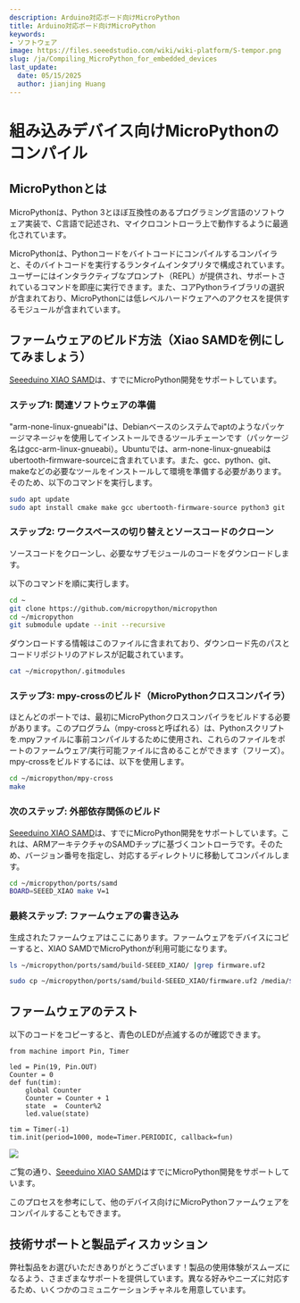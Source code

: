 ```yaml
---
description: Arduino対応ボード向けMicroPython
title: Arduino対応ボード向けMicroPython
keywords:
- ソフトウェア
image: https://files.seeedstudio.com/wiki/wiki-platform/S-tempor.png
slug: /ja/Compiling_MicroPython_for_embedded_devices
last_update:
  date: 05/15/2025
  author: jianjing Huang
---
```



# 組み込みデバイス向けMicroPythonのコンパイル

## MicroPythonとは

MicroPythonは、Python 3とほぼ互換性のあるプログラミング言語のソフトウェア実装で、C言語で記述され、マイクロコントローラ上で動作するように最適化されています。

MicroPythonは、Pythonコードをバイトコードにコンパイルするコンパイラと、そのバイトコードを実行するランタイムインタプリタで構成されています。ユーザーにはインタラクティブなプロンプト（REPL）が提供され、サポートされているコマンドを即座に実行できます。また、コアPythonライブラリの選択が含まれており、MicroPythonには低レベルハードウェアへのアクセスを提供するモジュールが含まれています。

## ファームウェアのビルド方法（Xiao SAMDを例にしてみましょう）

[Seeeduino XIAO SAMD](https://www.seeedstudio.com/Seeeduino-XIAO-Arduino-Microcontroller-SAMD21-Cortex-M0+-p-4426.html)は、すでにMicroPython開発をサポートしています。

### ステップ1: 関連ソフトウェアの準備

"arm-none-linux-gnueabi"は、Debianベースのシステムでaptのようなパッケージマネージャを使用してインストールできるツールチェーンです（パッケージ名はgcc-arm-linux-gnueabi）。Ubuntuでは、arm-none-linux-gnueabiはubertooth-firmware-sourceに含まれています。また、gcc、python、git、makeなどの必要なツールをインストールして環境を準備する必要があります。そのため、以下のコマンドを実行します。

```bash
sudo apt update
sudo apt install cmake make gcc ubertooth-firmware-source python3 git 
```

### ステップ2: ワークスペースの切り替えとソースコードのクローン

ソースコードをクローンし、必要なサブモジュールのコードをダウンロードします。

以下のコマンドを順に実行します。

```bash
cd ~
git clone https://github.com/micropython/micropython
cd ~/micropython
git submodule update --init --recursive
```

ダウンロードする情報はこのファイルに含まれており、ダウンロード先のパスとコードリポジトリのアドレスが記載されています。

```bash
cat ~/micropython/.gitmodules 
```

### ステップ3: mpy-crossのビルド（MicroPythonクロスコンパイラ）

ほとんどのポートでは、最初にMicroPythonクロスコンパイラをビルドする必要があります。このプログラム（mpy-crossと呼ばれる）は、Pythonスクリプトを.mpyファイルに事前コンパイルするために使用され、これらのファイルをポートのファームウェア/実行可能ファイルに含めることができます（フリーズ）。mpy-crossをビルドするには、以下を使用します。

```bash
cd ~/micropython/mpy-cross
make
```

### 次のステップ: 外部依存関係のビルド

[Seeeduino XIAO SAMD](https://www.seeedstudio.com/Seeeduino-XIAO-Arduino-Microcontroller-SAMD21-Cortex-M0+-p-4426.html)は、すでにMicroPython開発をサポートしています。これは、ARMアーキテクチャのSAMDチップに基づくコントローラです。そのため、バージョン番号を指定し、対応するディレクトリに移動してコンパイルします。

```bash
cd ~/micropython/ports/samd
BOARD=SEEED_XIAO make V=1
```

### 最終ステップ: ファームウェアの書き込み

生成されたファームウェアはここにあります。ファームウェアをデバイスにコピーすると、XIAO SAMDでMicroPythonが利用可能になります。

```bash
ls ~/micropython/ports/samd/build-SEEED_XIAO/ |grep firmware.uf2
```

```bash
sudo cp ~/micropython/ports/samd/build-SEEED_XIAO/firmware.uf2 /media/$USER/Arduino/
```

## ファームウェアのテスト

以下のコードをコピーすると、青色のLEDが点滅するのが確認できます。

```python3
from machine import Pin, Timer

led = Pin(19, Pin.OUT)
Counter = 0    
def fun(tim):
    global Counter
    Counter = Counter + 1
    state  =  Counter%2
    led.value(state)
 
tim = Timer(-1)
tim.init(period=1000, mode=Timer.PERIODIC, callback=fun)
```

<p style={{textAlign: 'center'}}><img src="https://files.seeedstudio.com/wiki/XIAO_SAMD/img/XIAO_SAMD_MICROPYTHON_LED.gif" border="0" /></p>

ご覧の通り、[Seeeduino XIAO SAMD](https://www.seeedstudio.com/Seeeduino-XIAO-Arduino-Microcontroller-SAMD21-Cortex-M0+-p-4426.html)はすでにMicroPython開発をサポートしています。

このプロセスを参考にして、他のデバイス向けにMicroPythonファームウェアをコンパイルすることもできます。

## 技術サポートと製品ディスカッション

弊社製品をお選びいただきありがとうございます！製品の使用体験がスムーズになるよう、さまざまなサポートを提供しています。異なる好みやニーズに対応するため、いくつかのコミュニケーションチャネルを用意しています。

<div class="button_tech_support_container">
<a href="https://forum.seeedstudio.com/" class="button_forum"></a> 
<a href="https://www.seeedstudio.com/contacts" class="button_email"></a>
</div>

<div class="button_tech_support_container">
<a href="https://discord.gg/eWkprNDMU7" class="button_discord"></a> 
<a href="https://github.com/Seeed-Studio/wiki-documents/discussions/69" class="button_discussion"></a>
</div>